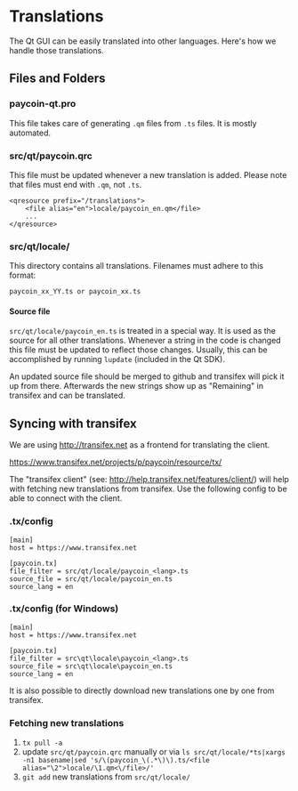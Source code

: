 Translations
============

The Qt GUI can be easily translated into other languages. Here's how we
handle those translations.

Files and Folders
-----------------

### paycoin-qt.pro

This file takes care of generating `.qm` files from `.ts` files. It is mostly
automated.

### src/qt/paycoin.qrc

This file must be updated whenever a new translation is added. Please note that
files must end with `.qm`, not `.ts`.

    <qresource prefix="/translations">
        <file alias="en">locale/paycoin_en.qm</file>
        ...
    </qresource>

### src/qt/locale/

This directory contains all translations. Filenames must adhere to this format:

    paycoin_xx_YY.ts or paycoin_xx.ts

#### Source file

`src/qt/locale/paycoin_en.ts` is treated in a special way. It is used as the
source for all other translations. Whenever a string in the code is changed
this file must be updated to reflect those changes. Usually, this can be
accomplished by running `lupdate` (included in the Qt SDK).

An updated source file should be merged to github and transifex will pick it
up from there. Afterwards the new strings show up as "Remaining" in transifex
and can be translated.

Syncing with transifex
----------------------

We are using http://transifex.net as a frontend for translating the client.

https://www.transifex.net/projects/p/paycoin/resource/tx/

The "transifex client" (see: http://help.transifex.net/features/client/)
will help with fetching new translations from transifex. Use the following
config to be able to connect with the client.

### .tx/config

    [main]
    host = https://www.transifex.net

    [paycoin.tx]
    file_filter = src/qt/locale/paycoin_<lang>.ts
    source_file = src/qt/locale/paycoin_en.ts
    source_lang = en
    
### .tx/config (for Windows)

    [main]
    host = https://www.transifex.net

    [paycoin.tx]
    file_filter = src\qt\locale\paycoin_<lang>.ts
    source_file = src\qt\locale\paycoin_en.ts
    source_lang = en

It is also possible to directly download new translations one by one from transifex.

### Fetching new translations

1. `tx pull -a`
2. update `src/qt/paycoin.qrc` manually or via
   `ls src/qt/locale/*ts|xargs -n1 basename|sed 's/\(paycoin_\(.*\)\).ts/<file alias="\2">locale/\1.qm<\/file>/'`
3. `git add` new translations from `src/qt/locale/`
